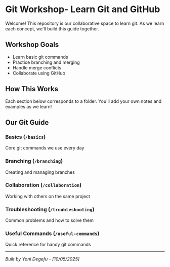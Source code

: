 # Git Workshop- Learn Git and GitHub

Welcome! This repository is our collaborative space to learn git. As we learn each concept, we'll build this guide together.

## Workshop Goals
- Learn basic git commands
- Practice branching and merging
- Handle merge conflicts
- Collaborate using GitHub

## How This Works
Each section below corresponds to a folder. You'll add your own notes and examples as we learn!

## Our Git Guide

### Basics (`/basics`)
Core git commands we use every day

### Branching (`/branching`)
Creating and managing branches

### Collaboration (`/collaboration`)
Working with others on the same project

### Troubleshooting (`/troubleshooting`)
Common problems and how to solve them

### Useful Commands (`/useful-commands`)
Quick reference for handy git commands

---
*Built by Yoni Degefu - [10/05/2025]*

